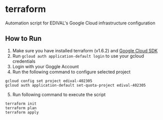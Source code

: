 # terraform
Automation script for EDIVAL's Google Cloud infrastructure configuration


## How to Run
1. Make sure you have installed terraform (v1.6.2) and [Google Cloud SDK](https://cloud.google.com/sdk/docs/install-sdk)
2. Run `gcloud auth application-default login` to use your gcloud credentials
3. Login with your Goggle Account
4. Run the following command to configure selected project 
```
gcloud config set project edival-402305
gcloud auth application-default set-quota-project edival-402305
```
5. Run following command to execute the script
```
terraform init
terraform plan
terraform apply
```